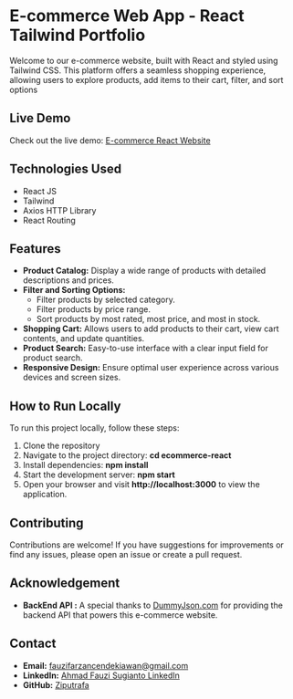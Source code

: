 # E-commerce Web App - React Tailwind Portfolio
Welcome to our e-commerce website, built with React and styled using Tailwind CSS. This platform offers a seamless shopping experience, allowing users to explore products, add items to their cart, filter, and sort options
## Live Demo
Check out the live demo: [E-commerce React Website](https://ziputrafa.github.io/ecommerce-react/)
## Technologies Used
+ React JS
+ Tailwind
+ Axios HTTP Library
+ React Routing
## Features
+ __Product Catalog:__ Display a wide range of products with detailed descriptions and prices.
+ __Filter and Sorting Options:__
  + Filter products by selected category.
  + Filter products by price range.
  + Sort products by most rated, most price, and most in stock.
+ __Shopping Cart:__ Allows users to add products to their cart, view cart contents, and update quantities.
+ __Product Search:__ Easy-to-use interface with a clear input field for product search.
+ __Responsive Design:__ Ensure optimal user experience across various devices and screen sizes.
## How to Run Locally
To run this project locally, follow these steps:
1. Clone the repository
1. Navigate to the project directory: __cd ecommerce-react__
1. Install dependencies: __npm install__
1. Start the development server: __npm start__
1. Open your browser and visit __http://localhost:3000__ to view the application.
## Contributing
Contributions are welcome! If you have suggestions for improvements or find any issues, please open an issue or create a pull request.
## Acknowledgement
+ __BackEnd API :__ A special thanks to [DummyJson.com](https://dummyjson.com/) for providing the backend API that powers this e-commerce website.
## Contact
+ __Email:__ [fauzifarzancendekiawan@gmail.com](mailto:fauzifarzancendekiawan@gmail.com)
+ __LinkedIn:__ [Ahmad Fauzi Sugianto LinkedIn](https://www.linkedin.com/in/ahmad-fauzi-643993276/)
+ __GitHub:__ [Ziputrafa](https://github.com/Ziputrafa/)
